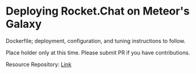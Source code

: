 # Deploying Rocket.Chat on Meteor's Galaxy

Dockerfile; deployment, configuration, and tuning instructions to follow.

Place holder only at this time.  Please submit PR if you have contributions.
  
Resource Repository: [Link](https://github.com/RocketChat/Deploy.to.Cloud/tree/master/Galaxy)
